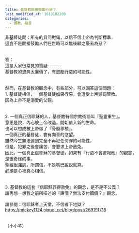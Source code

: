 ```yaml
---
title: 基督教間接鼓勵行惡？
last_modified_at: 1619102200
categories:
  - 護教、福音
---
```


<div>非基督徒問：所有的賞罰對錯，以信不信上帝為判斷標準，</div>

<div>這豈不是間接鼓勵人們在世時可以無後顧之憂去為惡？</div>

<div>&nbsp;</div>

<div>&nbsp;</div>

<div>答：</div>

<div>這是大家很常見的質疑-------</div>

<div>基督教的恩典太廉價了，有鼓勵行惡的可能性。</div>

<div>&nbsp;</div>

<div>&nbsp;</div>

<div>然而，在基督教的觀念中，有些部分，可以回答這個問題：</div>

<div>1.<span style="white-space:pre"> </span>基督徒相信，一個基督徒如果行惡，會遭受上帝懲罰管教。</div>

<div>因為上帝不是溺愛的父親。</div>

<div>&nbsp;</div>

<div>&nbsp;</div>

<div>2.<span style="white-space:pre"> </span>一個真正信耶穌的人，基督教有個宗教術語叫『聖靈重生』。</div>

<div>意思是說，內心被上帝改造，開始值入新的生命。</div>

<div>也可以想成被上帝做了『骨髓移植』。</div>

<div>一個真正的基督徒，會有向善的慾望。</div>

<div>雖然今生無法達到完全不再犯任何罪的可能性，</div>

<div>但是，犯罪之後會痛苦、會懇求上帝赦免。</div>

<div>因此，一個真正信耶穌的基督徒，如果有『行惡不會遭報應』的觀念，</div>

<div>是很奇怪的事。</div>

<div>聖經很強調，所謂信，不是嘴巴說說就算。</div>

<div>必須是心裡真心相信。</div>

<div>&nbsp;</div>

<div>&nbsp;</div>

<div>3.<span style="white-space:pre"> </span>基督教的這套『信耶穌罪得赦免』的觀念，是不是不公義？</div>

<div>請再想一想我之前所描述的『廉價？無法支付贖價？』觀念。</div>

<div>&nbsp;</div>

<div>請參閱：信耶穌者上天堂，不信者下地獄？</div>

<div><a href="https://mickey1124.pixnet.net/blog/post/269191716" target="_blank">https://mickey1124.pixnet.net/blog/post/269191716</a></div>

<div>&nbsp;</div>

<div>&nbsp;</div>

<div>（小小羊）</div>

<div>&nbsp;</div>

